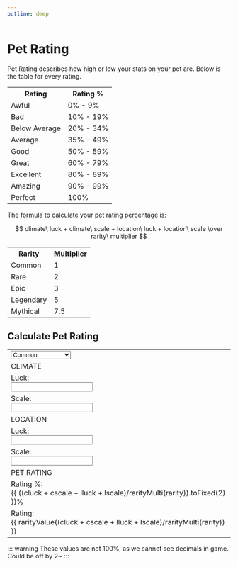 ```yaml
---
outline: deep
---
```


<script setup>
import { ref } from 'vue'

// pet 1
const rarity = ref("")
const cluck = ref(0)
const cscale = ref(0)
const lluck = ref(0)
const lscale = ref(0)

function rarityMulti(value) {
  switch (value) {
    case "Common":
      return 1;
    case "Rare":
      return 2;
    case "Epic":
      return 3;
    case "Legendary":
      return 5;
    case "Mythical":
      return 7.5;
    default:
      return 1;
  }
}

function rarityValue(value) {
  switch (true) {
    case (value < 10):
      return "Awful";
    case (value < 20):
      return "Bad";
    case (value < 35):
      return "Below Average";
    case (value < 50):
      return "Average";
    case (value < 60):
      return "Good";
    case (value < 80):
      return "Great";
    case (value < 90):
      return "Excellent";
    case (value < 100):
      return "Amazing";
    case (value < 101):
      return "Perfect";
    default:
      return "Wrong Rarity Selected";
  }
}
</script>

# Pet Rating
Pet Rating describes how high or low your stats on your pet are.
Below is the table for every rating.

<table>
  <tbody>
    <tr>
      <th>Rating</th>
      <th>Rating %</th>
    </tr>
    <tr>
      <td>Awful</td>
      <td>0% - 9%</td>
    </tr>
    <tr>
      <td>Bad</td>
      <td>10% - 19%</td>
    </tr>
    <tr>
      <td>Below Average</td>
      <td>20% - 34%</td>
    </tr>
    <tr>
      <td>Average</td>
      <td>35% - 49%</td>
    </tr>
    <tr>
      <td>Good</td>
      <td>50% - 59%</td>
    </tr>
    <tr>
      <td>Great</td>
      <td>60% - 79%</td>
    </tr>
    <tr>
      <td>Excellent</td>
      <td>80% - 89%</td>
    </tr>
    <tr>
      <td>Amazing</td>
      <td>90% - 99%</td>
    </tr>
    <tr>
      <td>Perfect</td>
      <td>100%</td>
    </tr>
  </tbody>
</table>

The formula to calculate your pet rating percentage is:

$$ climate\ luck + climate\ scale + location\ luck + location\ scale \over rarity\ multiplier $$

<table>
  <tbody>
    <tr>
      <th>Rarity</th>
      <th>Multiplier</th>
    </tr>
    <tr>
      <td>Common</td>
      <td>1</td>
    </tr>
    <tr>
      <td>Rare</td>
      <td>2</td>
    </tr>
    <tr>
      <td>Epic</td>
      <td>3</td>
    </tr>
    <tr>
      <td>Legendary</td>
      <td>5</td>
    </tr>
    <tr>
      <td>Mythical</td>
      <td>7.5</td>
    </tr>
  </tbody>
</table>

## Calculate Pet Rating

<table>
  <tbody>
    <!-- RARITY -->
    <tr>
      <td>
        <select :class="$style.inputBox" v-model="rarity">
          <option disabled value="">Please select rarity</option>
          <option>Common</option>
          <option>Rare</option>
          <option>Epic</option>
          <option>Legendary</option>
          <option>Mythical</option>
        </select>
      </td>
    </tr>
    <tr>
      <td :class="$style.tableTitle">CLIMATE</td>
    </tr>
    <tr>
      <td>
        <div :class="$style.label">Luck:</div> <input :class="$style.inputBox" v-model="cluck" type="number"/>
      </td>
    </tr>
    <tr>
      <td>
        <div :class="$style.label">Scale:</div> <input :class="$style.inputBox" v-model="cscale" type="number"/>
      </td>
    </tr>
    <tr>
      <td :class="$style.tableTitle">LOCATION</td>
    </tr>
    <tr>
      <td>
        <div :class="$style.label">Luck:</div> <input :class="$style.inputBox" v-model="lluck" type="number"/>
      </td>
    </tr>
    <tr>
      <td>
        <div :class="$style.label">Scale:</div> <input :class="$style.inputBox" v-model="lscale" type="number"/>
      </td>
    </tr>
    <tr>
      <td :class="$style.tableTitle">PET RATING</td>
    </tr>
    <tr>
      <td>
        <div :class="$style.label">Rating %:</div> {{ ((cluck + cscale + lluck + lscale)/rarityMulti(rarity)).toFixed(2) }}%
      </td>
    </tr>
    <tr>
      <td>
        <div :class="$style.label">Rating:</div> {{ rarityValue((cluck + cscale + lluck + lscale)/rarityMulti(rarity)) }}
      </td>
    </tr>
  </tbody>
</table>

::: warning
These values are not 100%, as we cannot see decimals in game. Could be off by 2~
:::

<style module>
  .inputBox {
    border: 1px solid var(--vp-c-default-1);
    border-radius: 4px;
    padding: .2em .6em;
  }

  .label {
    font-size: x-small;
  }

  .tableTitle {
    text-align: center; 
    vertical-align: middle;
    font-weight: bold
  }
</style>